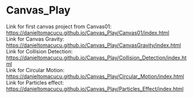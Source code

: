 # Canvas_Play
Link for first canvas project from Canvas01:  https://danieltomacucu.github.io/Canvas_Play/Canvas01/index.html     <br>
Link for Canvas Gravity: https://danieltomacucu.github.io/Canvas_Play/CanvasGravity/index.html                     <br>
Link for Collision Detection: https://danieltomacucu.github.io/Canvas_Play/Collision_Detection/index.html          <br>
Link for Circular Motion: https://danieltomacucu.github.io/Canvas_Play/Circular_Motion/index.html                  <br> 
Link for Particles effect: https://danieltomacucu.github.io/Canvas_Play/Particles_Effect/index.html                <br>

